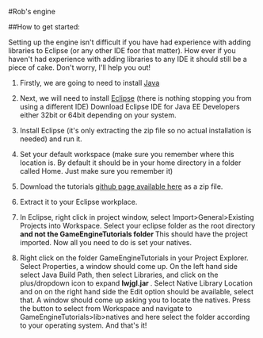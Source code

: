 #Rob's engine

##How to get started:

Setting up the engine isn't difficult if you have had experience with adding libraries to Eclipse (or any other IDE foor that matter). How ever if you haven't had experience with adding libraries to any IDE it should still be a piece of cake.
Don't worry, I'll help you out!


1. Firstly, we are going to need to install [Java](http://java.com)

2. Next, we will need to install [Eclipse](http://www.eclipse.org/downloads/) (there is nothing stopping you from using a different IDE) Download Eclipse IDE for Java EE Developers either 32bit or 64bit depending on your system.

3. Install Eclipse (it's only extracting the zip file so no actual installation is needed) and run it.

4. Set your default workspace (make sure you remember where this location is. By default it should be in your home directory in a folder called Home. Just make sure you remember it)

5. Download the tutorials [github page available here](https://github.com/robmadeyou/GameEngineTutorials) as a zip file.

6. Extract it to your Eclipse workplace.

7. In Eclipse, right click in project window, select Import>General>Existing Projects into Workspace. Select your eclipse folder as the root directory <b> and not the GameEngineTutorials folder </b> This should have the project imported. Now all you need to do is set your natives.

8. Right click on the folder GameEngineTutorials in your Project Explorer. Select Properties, a window should come up. On the left hand side select Java Build Path, then select Libraries, and click on the plus/dropdown icon to expand <b> lwjgl.jar </b>. Select Native Library Location and on on the right hand side the Edit option should be available, select that. A window should come up asking you to locate the natives. Press the button to select from Workspace and navigate to GameEngineTutorials>lib>natives and here select the folder according to your operating system. And that's it!
